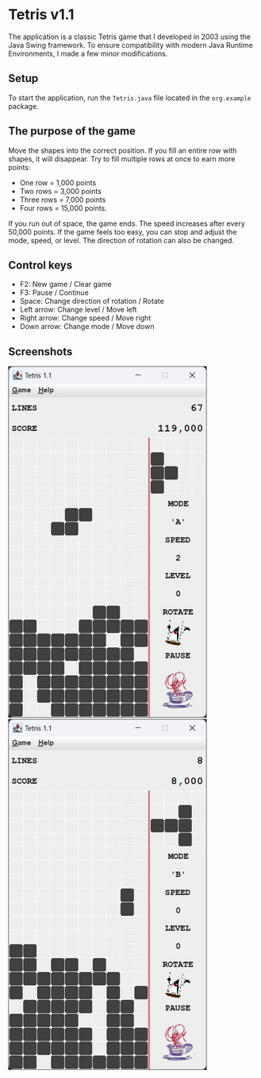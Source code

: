 # Tetris v1.1

The application is a classic Tetris game that I developed in 2003 using the Java Swing framework. To ensure compatibility with modern Java Runtime Environments, I made a few minor modifications.

## Setup

To start the application, run the `Tetris.java` file located in the `org.example` package.

## The purpose of the game

Move the shapes into the correct position. If you fill an entire row with shapes, it will disappear. Try to fill multiple rows at once to earn more points:

- One row = 1,000 points
- Two rows = 3,000 points
- Three rows = 7,000 points
- Four rows = 15,000 points.

If you run out of space, the game ends. The speed increases after every 50,000 points. If the game feels too easy, you can stop and adjust the mode, speed, or level. The direction of rotation can also be changed.

## Control keys

- F2: New game / Clear game
- F3: Pause / Continue
- Space: Change direction of rotation / Rotate
- Left arrow: Change level / Move left
- Right arrow: Change speed / Move right
- Down arrow: Change mode / Move down

## Screenshots

<img src=docs/09.jpg alt="" width="400">
<br>
<img src=docs/02.jpg alt="" width="400">